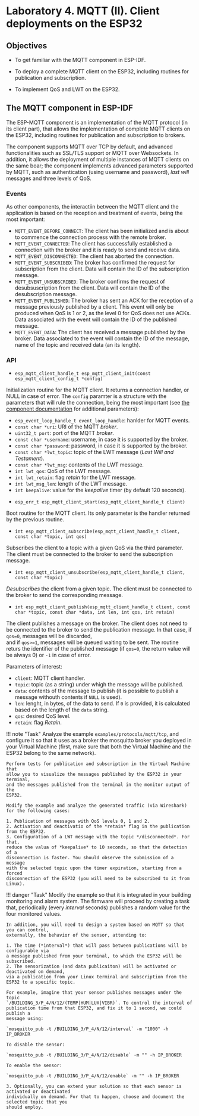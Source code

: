 # Laboratory 4. MQTT (II). Client deployments on the ESP32

## Objectives

* To get familiar with the MQTT component in ESP-IDF.

* To deploy a complete MQTT client on the ESP32, including routines for publication and subscription.

* To implement QoS and LWT on the ESP32.

## The MQTT component in ESP-IDF

The ESP-MQTT component is an implementation of the MQTT protocol (in its
client part), that allows the implementation of complete MQTT clients on the
ESP32, including routines for publication and subscription to brokers.

The component supports MQTT over TCP by default, and advanced functionalities
such as SSL/TLS support or MQTT over Websockets. In addition, it allows the
deployment of multiple instances of MQTT clients on the same boar; the component
implements advanced parameters supported by MQTT, such as authentication
(using username and password), *last will* messages and three
levels of QoS.

### Events

As other components, the interactiin between the MQTT client and the application
is based on the reception and treatment of events, being the most important:

* `MQTT_EVENT_BEFORE_CONNECT`: The client has been initialized and is about to
commence the connection process with the remote broker.
* `MQTT_EVENT_CONNECTED`: The client has successfully established a connection with the
broker and it is ready to send and receive data.
* `MQTT_EVENT_DISCONNECTED`: The client has aborted the connection.
* `MQTT_EVENT_SUBSCRIBED`: The broker has confirmed the request for subscription from the client.
Data will contain the ID of the subscription message.
* `MQTT_EVENT_UNSUBSCRIBED`: The broker confirms the request of desubsuscription from the client. 
Data will contain the ID of the desubscription message.
* `MQTT_EVENT_PUBLISHED`: The broker has sent an ACK for the reception of a message
previously published by a client. This event will only be produced when QoS is
1 or 2, as the level 0 for QoS does not use ACKs. Data associated with the event will contain
the ID of the published message.
* `MQTT_EVENT_DATA`: The client has received a message published by the broker. Data associated
to the event will contain the ID of the message, name of the topic and received data (an its length).

### API

* `esp_mqtt_client_handle_t esp_mqtt_client_init(const esp_mqtt_client_config_t *config)`

Initialization routine for the MQTT client. It returns a connection handler, or NULL in case of error.
The `config` paramter is a structure with the parameters that will rule the connection, being 
the most important
(see [the component documentation](https://docs.espressif.com/projects/esp-idf/en/latest/esp32/api-reference/protocols/mqtt.html#_CPPv424esp_mqtt_client_config_t)
for additional parameters):

  - `esp_event_loop_handle_t event_loop_handle`: hanlder for MQTT events.
  - `const char *uri`: URI of the MQTT *broker*.
  - `uint32_t port`: port of the MQTT *broker*.
  - `const char *username`: username, in case it is supported by the broker.
  - `const char *password`: password, in case it is supported by the broker.
  - `const char *lwt_topic`: topic of the LWT message (*Last Will and Testament*).
  - `const char *lwt_msg`: contents of the LWT message.
  - `int lwt_qos`: QoS of the LWT message.
  - `int lwt_retain`: flag *retain* for the LWT message.
  - `int lwt_msg_len`: length of the LWT message.
  - `int keepalive`: value for the *keepalive* timer (by default 120 seconds).

* `esp_err_t esp_mqtt_client_start(esp_mqtt_client_handle_t client)`

Boot routine for the MQTT client. Its only parameter is the handler returned by the previous routine.

* `int esp_mqtt_client_subscribe(esp_mqtt_client_handle_t client, const char *topic, int qos)`

Subscribes the client to a topic with a given QoS via the third parameter. The client must
be connected to the broker to send the subscription message.

* `int esp_mqtt_client_unsubscribe(esp_mqtt_client_handle_t client, const char *topic)`

*Desubscribes* the client from a given topic. The client must be connected to the 
broker to send the corresponding message.

* `int esp_mqtt_client_publish(esp_mqtt_client_handle_t client, const char *topic, const char *data, int len, int qos, int retain)`

The client publishes a message on the broker. The client does not need to be connected
to the broker to send the publication message. In that case, if 
`qos=0`, messages will be discarded,  
and if `qos>=1`, messages will be queued waiting to be sent.
The routine returs the identifier of the published message (if `qos=0`, the return value will be always 0)
or `-1` in case of error.

Parameters of interest:

  - `client`: MQTT client handler.
  - `topic`: topic (as a string) under whigh the message will be published.
  - `data`: contents of the message to publish (it is possible to publish a message withouth contents if `NULL` is used).
  - `len`: lenght, in bytes, of the data to send. If `0` is provided, it is calculated based on the length of the `data` string.
  - `qos`: desired QoS level.
  - `retain`: flag *Retain*.

!!! note "Task"
    Analyze the example `examples/protocols/mqtt/tcp`, and configure it so that
    it uses as a broker the mosquitto broker you deployed in your Virtual Machine
    (first, make sure that both the Virtual Machine and the ESP32 belong to the same network).
    
    Perform tests for publication and subscription in the Virtual Machine that 
    allow you to visualize the messages published by the ESP32 in your terminal,
    and the messages published from the terminal in the monitor output of the 
    ESP32.

    Modify the example and analyze the generated traffic (via Wireshark)
    for the following cases:

    1. Publication of messages with QoS levels 0, 1 and 2. 
    2. Activation and deactivatio of the *retain* flag in the publication from the ESP32.
    3. Configuration of a LWT message with the topic */disconnected*. For that,
    reduce the valua of *keepalive* to 10 seconds, so that the detection of a 
    disconnection is faster. You should observe the submission of a message
    with the selected topic upon the timer expiration, starting from a forced
    disconnection of the ESP32 (you will need to be subscribed to it from Linux).

!!! danger "Task"
    Modify the example so that it is integrated in your building monitoring
    and alarm system. The firmware will proceed by creating a task that, periodically
    (every *interval* seconds) publishes a random value for the four monitored values.

    In addition, you will need to design a system based on MQTT so that you can control,
    externally, the behavior of the sensor, attending to:

    1. The time (*interval*) that will pass between publications will be configurable via
    a message published from your terminal, to which the ESP32 will be subscribed.
    2. The sensorization (and data publicaiton) will be activated or deactivated on demand, 
    via a publication from your Linux terminal and subscription from the ESP32 to a specific topic.

    For example, imagine that your sensor publishes messages under the topic
    `/BUILDING_3/P_4/N/12/(TEMP|HUM|LUX|VIBR)`. To control the interval of 
    publication time from that ESP32, and fix it to 1 second, we could publish a 
    message using:

    `mosquitto_pub -t /BUILDING_3/P_4/N/12/interval` -m "1000" -h IP_BROKER

    To disable the sensor:

    `mosquitto_pub -t /BUILDING_3/P_4/N/12/disable` -m "" -h IP_BROKER

    To enable the sensor:

    `mosquitto_pub -t /BUILDING_3/P_4/N/12/enable` -m "" -h IP_BROKER

    3. Optionally, you can extend your solution so that each sensor is activated or deactivated
    individually on demand. For that to happen, choose and document the selected topic that you 
    should employ.
